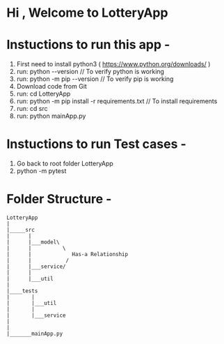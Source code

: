 ﻿# Hi , Welcome to LotteryApp

# Instuctions to  run this app -

1. First need to install python3 ( https://www.python.org/downloads/ )
2. run: python --version // To verify python is working 
3. run: python -m pip --version // To verify pip  is working 
4. Download code from Git
5. run: cd LotteryApp
6. run: python -m pip install -r requirements.txt // To install requirements 
7. run: cd src 
8. run: python mainApp.py

# Instuctions to  run  Test cases -

1. Go back to root folder LotteryApp
2. python -m pytest 

# Folder Structure -
    
    LotteryApp
    |
    |_____src
    |      |  
    |      |___model\  
    |      |          \
    |      |             Has-a Relationship
    |      |           /                 
    |      |___service/
    |      |  
    |      |___util
    |       
    |____tests
    |       |  
    |       |___util
    |       |  
    |       |___service
    |         
    |
    |_______mainApp.py

